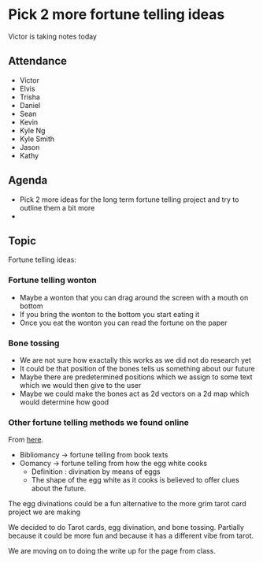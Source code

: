 # Pick 2 more fortune telling ideas 

Victor is taking notes today

## Attendance 
- Victor
- Elvis
- Trisha
- Daniel
- Sean
- Kevin
- Kyle Ng
- Kyle Smith
- Jason
- Kathy

## Agenda
- Pick 2 more ideas for the long term fortune telling project and try to outline them a bit more
- 


## Topic  
Fortune telling ideas:

### Fortune telling wonton
- Maybe a wonton that you can drag around the screen with a mouth on bottom
- If you bring the wonton to the bottom you start eating it
- Once you eat the wonton you can read the fortune on the paper

### Bone tossing
- We are not sure how exactally this works as we did not do research yet
- It could be that position of the bones tells us something about our future
- Maybe there are predetermined positions which we assign to some text which we would then give to the user
- Maybe we could make the bones act as 2d vectors on a 2d map which would determine how good 

### Other fortune telling methods we found online 
From [here](https://www.merriam-webster.com/words-at-play/ways-to-tell-the-future).
- Bibliomancy -> fortune telling from book texts
- Oomancy -> fortune telling from how the egg white cooks
  - Definition : divination by means of eggs
  - The shape of the egg white as it cooks is believed to offer clues about the future.

The egg divinations could be a fun alternative to the more grim tarot card project we are making

We decided to do Tarot cards, egg divination, and bone tossing. Partially because it could be more fun and because it has a different vibe from tarot.

We are moving on to doing the write up for the page from class.
